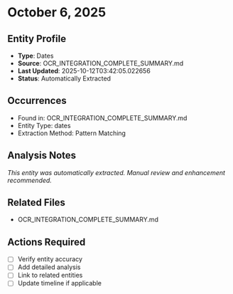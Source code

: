 # October 6, 2025

## Entity Profile
- **Type**: Dates
- **Source**: OCR_INTEGRATION_COMPLETE_SUMMARY.md
- **Last Updated**: 2025-10-12T03:42:05.022656
- **Status**: Automatically Extracted

## Occurrences
- Found in: OCR_INTEGRATION_COMPLETE_SUMMARY.md
- Entity Type: dates
- Extraction Method: Pattern Matching

## Analysis Notes
*This entity was automatically extracted. Manual review and enhancement recommended.*

## Related Files
- OCR_INTEGRATION_COMPLETE_SUMMARY.md

## Actions Required
- [ ] Verify entity accuracy
- [ ] Add detailed analysis
- [ ] Link to related entities
- [ ] Update timeline if applicable
